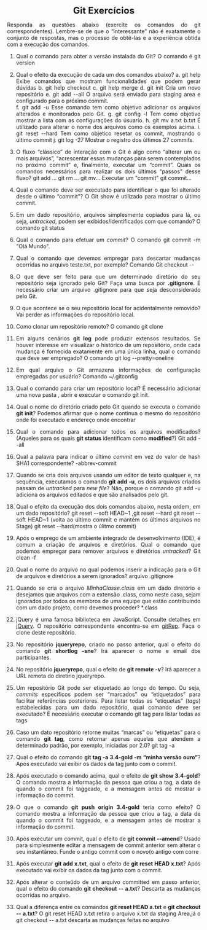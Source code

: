 <p style="text-align: center;"><font size="5"><b>Git Exercícios</b></font></p1></p>
<DIV align="justify">

Responda as questões abaixo (exercite os comandos do git correspondentes). Lembre-se de que o “interessante” não é exatamente o conjunto de respostas, mas o processo de obtê-las e a experiência obtida com a execução dos comandos.


1. Qual o comando para obter a versão instalada do Git?
O comando é git version
2. Qual o efeito da execução de cada um dos comandos abaixo?
  a. git help
  Exibe comandos que mostram funcionalidades que podem gerar dúvidas
  b. git help checkout
  c. git help merge
  d. git init
  Cria um novo repositório
  e. git add --all
  O arquivo será enviado para staging area e configurado para o próximo commit.  
  f. git add -u
  Esse comando tem como objetivo adicionar os arquivos alterados e monitorados pelo  Git. 
  g. git config -l
  Tem como objetivo mostrar a lista com as configurações do úsuario. 
  h. git mv a.txt b.txt
  É utilizado para alterar o nome dos arquivos como os exemplos acima. 
  i. git reset --hard
  Tem como objetico resetar os commit, mostrando o último commit 
  j. git log -27
  Mostrar o registro dos últimos 27 commits. 
3. O fluxo “clássico” de interação com o Git é algo como “alterar um ou mais arquivos”, “acrescentar essas mudanças para serem contemplados no próximo commit” e, finalmente, executar um “commit”. Quais os comandos necessários para realizar os dois últimos “passos” desse fluxo?
git add ... 
git rm ... 
git mv... 
Executar um "commit" 
git commit... 
4. Qual o comando deve ser executado para identificar o que foi alterado desde o último “commit”?
O Git show é utilizado para mostrar o último commit.
5. Em um dado repositório, arquivos simplesmente copiados para lá, ou seja, _untracked_, podem ser exibidos/identificados com que comando?
O comando git status
6. Qual o comando para efetuar um _commit_?
O comando git commit -m "Olá Mundo". 
7. Qual o comando que devemos empregar para descartar mudanças ocorridas no arquivo teste.txt, por exemplo?
Comando Git checkout --
8. O que deve ser feito para que um determinado diretório do seu repositório seja ignorado pelo Git? Faça uma busca por **.gitignore**.
É necessário criar um arquivo .gitignore  para que seja desconsiderado pelo Git. 
9. O que acontece se o seu repositório local for acidentalmente removido?
Vai perder as informações do repositório local.
10. Como clonar um repositório remoto?
O comando git clone
11. Em alguns cenários **git log** pode produzir extensos resultados. Se houver interesse em visualizar o histórico de um repositório, onde cada mudança é fornecida exatamente em uma única linha, qual o comando que deve ser empregado?
O comando git log --pretty=oneline 
12. Em qual arquivo o Git armazena informações de configuração empregadas por usuário?
 Comando ~/.gitconfig 
13. Qual o comando para criar um repositório local?
É necessário adicionar uma nova pasta , abrir e executar o comando git init. 
14. Qual o nome do diretório criado pelo Git quando se executa o comando **git init**?
Podemos afirmar que o nome continua o mesmo do repositório onde foi executado e endereço onde encontrar 
15. Qual o comando para adicionar todos os arquivos modificados? (Aqueles para os quais **git status** identificam como **modified**?)
Git add --all 
17. Qual a palavra para indicar o último _commit_ em vez do valor de hash SHA1 correspondente?
 -abbrev-commit 
18. Quando se cria dois arquivos usando um editor de texto qualquer e, na sequência, executamos o comando **git add -u**, os dois arquivos criados passam de _untracked_ para _new file_?
Não, porque o comando git add -u adiciona os arquivos editados e que são analisados pelo git. 
19. Qual o efeito da execução dos dois comandos abaixo, nesta ordem, em um dado repositório?
git reset --soft HEAD~1 ,git reset --hard 
git reset --soft HEAD~1 (volta ao último commit e mantém os últimos arquivos no Stage) 
git reset --hard(mostra o úlitmo commit) 
20. Após o emprego de um ambiente integrado de desenvolvimento (IDE), é comum a criação de arquivos e diretórios. Qual o comando que podemos empregar para remover arquivos e diretórios _untracked_?
 Git clean -f 

21. Qual o nome do arquivo no qual podemos inserir a indicação para o Git de arquivos e diretórios a serem ignorados?
 arquivo .gitignore  

22. Quando se cria o arquivo _MinhaClasse.class_ em um dado diretório e desejamos que arquivos com a extensão .class, como neste caso, sejam ignorados por todos os membros de uma equipe que estão contribuindo com um dado projeto, como devemos proceder?
*.class  

23. jQuery é uma famosa biblioteca em JavaScript. Consulte detalhes em [jQuery](http://jquery.com). O repositório correspondente encontra-se em [gitRep](https://github.com/jquery/jquery.git). Faça o clone deste repositório.

24. No repositório **jqueryrepo**, criado no passo anterior, qual o efeito do comando
**git shortlog -sne**?
 Irá aparecer o nome e email dos participantes. 

25. No repositório **jqueryrepo**, qual o efeito de **git remote -v**?
Irá aparecer a URL remota do diretirio jqueryrepo. 

26. Um repositório Git pode ser etiquetado ao longo do tempo. Ou seja, _commits_ específicos podem ser “marcados” ou “etiquetados” para facilitar referências posteriores. Para listar todas as “etiquetas” (_tags_) estabelecidas para um dado repositório, qual comando deve ser executado?
É necessário executar o comando git tag para listar todas as tags 
27. Caso um dato repositório retorne muitas “marcas” ou “etiquetas” para o comando **git tag**, como retornar apenas aquelas que atendem a determinado padrão, por exemplo, iniciadas por 2.0?
git tag -a   
28. Qual o efeito do comando **git tag -a 3.4-gold -m “minha versão ouro”**?
Após executado vai exibir os dados da tag junto com o commit. 

29. Após executado o comando acima, qual o efeito de **git show 3.4-gold**?
O comando mostra a informação da pessoa que criou a tag, a data de quando o commit foi taggeado, e a mensagem antes de mostrar a informação do commit. 

30. O que o comando **git push origin 3.4-gold** teria como efeito?
O comando mostra a informação da pessoa que criou a tag, a data de quando o commit foi taggeado, e a mensagem antes de mostrar a informação do commit. 

31. Após executar um commit, qual o efeito de **git commit --amend**?
 Usado para simplesmente editar a mensagem de commit anterior sem alterar o seu instantâneo. Funde o antigo commit com o novo(o antigo com corre 

32. Após executar **git add x.txt**, qual o efeito de **git reset HEAD x.txt**?
Após executado vai exibir os dados da tag junto com o commit. 

33. Após alterar o conteúdo de um arquivo committed em passo anterior, qual o efeito do comando **git checkout -- a.txt**?
 Descarta as mudanças ocorridas no arquivo. 

34. Qual a diferença entre os comandos **git reset HEAD a.txt** e **git checkout -- a.txt**?
 O git reset HEAD x.txt retira o arquivo x.txt da staging Area,já o git checkout -- a.txt descarta as mudanças feitas no arquivo


</DIV/>